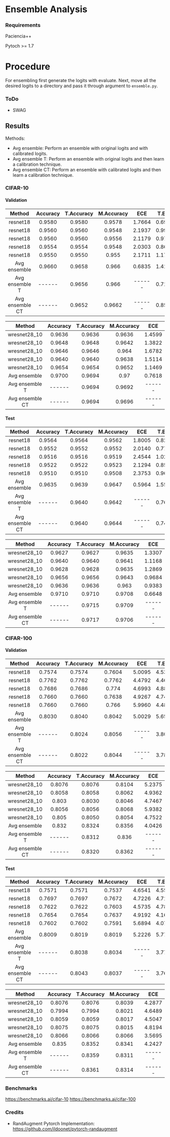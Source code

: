 # Ensemble Analysis

### Requirements

Paciencia++

Pytoch >= 1.7


# Procedure

For ensembling first generate the logits with evaluate. Next, move all the desired logits to a directory 
and pass it through argument to `ensemble.py`.

### ToDo

- SWAG

## Results

Methods:
  - Avg ensemble: Perform an ensemble with original logits and with calibrated logits.
  - Avg ensemble T: Perform an ensemble with original logits and then learn a calibration technique.
  - Avg ensemble CT: Perform an ensemble with calibrated logits and then learn a calibration technique.

### CIFAR-10


#### Validation

|      Method     | Accuracy | T.Accuracy | M.Accuracy |   ECE  |  T.ECE |  M.ECE |   MCE  |  T.MCE |  M.MCE |  BRIER | T.BRIER | M.BRIER |   NNL  |  T.NNL |  M.NNL |
|:---------------:|:--------:|:----------:|:----------:|:------:|:------:|:------:|:------:|:------:|:------:|:------:|:-------:|:-------:|:------:|:------:|:------:|
|     resnet18    |  0.9580  |   0.9580   |   0.9578   | 1.7664 | 0.6921 | 0.7104 | 0.8891 | 0.2379 | 0.2175 | 0.0066 |  0.0064 |  0.0064 | 0.1483 | 0.1407 | 0.1397 |
|     resnet18    |  0.9560  |   0.9560   |   0.9548   | 2.1937 | 0.9936 | 0.8789 | 1.0590 | 0.2206 | 0.2016 | 0.0070 |  0.0068 |  0.0068 | 0.1594 | 0.1493 | 0.1480 |
|     resnet18    |  0.9560  |   0.9560   |   0.9556   | 2.1179 | 0.9738 | 0.9698 | 1.2142 | 0.3193 | 0.2671 | 0.0072 |  0.0070 |  0.0070 | 0.1640 | 0.1492 | 0.1482 |
|     resnet18    |  0.9554  |   0.9554   |   0.9548   | 2.0303 | 0.8682 | 0.7824 | 1.0845 | 0.2811 | 0.1482 | 0.0071 |  0.0069 |  0.0067 | 0.1603 | 0.1508 | 0.1469 |
|     resnet18    |  0.9550  |   0.9550   |    0.955   | 2.1711 | 1.1764 | 1.3017 | 1.1650 | 0.4497 | 0.3564 | 0.0073 |  0.0070 |  0.0070 | 0.1638 | 0.1531 | 0.1521 |
|   Avg ensemble  |  0.9660  |   0.9658   |    0.966   | 0.6835 | 1.4179 | 1.4143 | 0.1751 | 0.6765 | 0.6601 | 0.0053 |  0.0053 |  0.0053 | 0.1080 | 0.1126 | 0.1127 |
|  Avg ensemble T |  ------  |   0.9656   |    0.966   | ------ | 0.7155 | 0.8582 | ------ | 0.1366 | 0.2082 | ------ |  0.0053 |  0.0053 | ------ | 0.1105 | 0.1102 |
| Avg ensemble CT |  ------  |   0.9652   |   0.9662   | ------ | 0.8509 | 0.7243 | ------ | 0.1394 | 0.1679 | ------ |  0.0053 |  0.0053 | ------ | 0.1105 | 0.1099 |


|      Method     | Accuracy | T.Accuracy | M.Accuracy |   ECE  |  T.ECE |  M.ECE |   MCE  |  T.MCE |  M.MCE |  BRIER | T.BRIER | M.BRIER |   NNL  |  T.NNL |  M.NNL |
|:---------------:|:--------:|:----------:|:----------:|:------:|:------:|:------:|:------:|:------:|:------:|:------:|:-------:|:-------:|:------:|:------:|:------:|
|   wresnet28_10  |  0.9636  |   0.9636   |   0.9636   | 1.4599 | 0.7719 | 0.7240 | 0.8906 | 0.1561 | 0.1757 | 0.0059 |  0.0058 |  0.0058 | 0.1337 | 0.1272 | 0.1256 |
|   wresnet28_10  |  0.9648  |   0.9648   |   0.9642   | 1.3822 | 0.6609 | 0.6936 | 0.6119 | 0.2080 | 0.1585 | 0.0057 |  0.0056 |  0.0056 | 0.1239 | 0.1196 | 0.1189 |
|   wresnet28_10  |  0.9646  |   0.9646   |    0.964   | 1.6782 | 0.8738 | 0.5257 | 0.6925 | 0.2224 | 0.1765 | 0.0057 |  0.0055 |  0.0055 | 0.1202 | 0.1149 | 0.1133 |
|   wresnet28_10  |  0.9640  |   0.9640   |   0.9638   | 1.5114 | 0.8737 | 1.0476 | 0.5644 | 0.1712 | 0.2241 | 0.0057 |  0.0056 |  0.0056 | 0.1243 | 0.1198 | 0.1178 |
|   wresnet28_10  |  0.9654  |   0.9654   |   0.9652   | 1.1469 | 0.4461 | 0.3893 | 0.5272 | 0.2007 | 0.0985 | 0.0057 |  0.0056 |  0.0055 | 0.1268 | 0.1237 | 0.1219 |
|   Avg ensemble  |  0.9700  |   0.9694   |    0.97    | 0.7618 | 0.9937 | 1.0935 | 0.1850 | 0.4631 | 0.4842 | 0.0045 |  0.0046 |  0.0046 | 0.0913 | 0.0948 | 0.0947 |
|  Avg ensemble T |  ------  |   0.9694   |   0.9692   | ------ | 0.4403 | 0.8338 | ------ | 0.1753 | 0.1848 | ------ |  0.0046 |  0.0046 | ------ | 0.0947 | 0.0941 |
| Avg ensemble CT |  ------  |   0.9694   |   0.9696   | ------ | 0.5750 | 0.7675 | ------ | 0.1714 | 0.1764 | ------ |  0.0046 |  0.0046 | ------ | 0.0947 | 0.0940 |

#### Test

|      Method     | Accuracy | T.Accuracy | M.Accuracy |   ECE  |  T.ECE |  M.ECE |   MCE  |  T.MCE |  M.MCE |  BRIER | T.BRIER | M.BRIER |   NNL  |  T.NNL |  M.NNL |
|:---------------:|:--------:|:----------:|:----------:|:------:|:------:|:------:|:------:|:------:|:------:|:------:|:-------:|:-------:|:------:|:------:|:------:|
|     resnet18    |  0.9564  |   0.9564   |   0.9562   | 1.8005 | 0.8232 | 0.6420 | 0.8705 | 0.2252 | 0.2169 | 0.0068 |  0.0066 |  0.0066 | 0.1475 | 0.1409 | 0.1410 |
|     resnet18    |  0.9552  |   0.9552   |   0.9552   | 2.0140 | 0.7748 | 0.7228 | 0.9289 | 0.1902 | 0.2084 | 0.0070 |  0.0068 |  0.0068 | 0.1567 | 0.1483 | 0.1475 |
|     resnet18    |  0.9516  |   0.9516   |   0.9519   | 2.4544 | 1.0237 | 0.9094 | 1.2841 | 0.2751 | 0.3330 | 0.0076 |  0.0073 |  0.0073 | 0.1670 | 0.1524 | 0.1515 |
|     resnet18    |  0.9522  |   0.9522   |   0.9523   | 2.1294 | 0.8575 | 0.9576 | 1.0734 | 0.2846 | 0.3024 | 0.0075 |  0.0072 |  0.0071 | 0.1660 | 0.1562 | 0.1538 |
|     resnet18    |  0.9510  |   0.9510   |   0.9508   | 2.3753 | 0.9601 | 0.8843 | 1.0949 | 0.2478 | 0.2793 | 0.0078 |  0.0075 |  0.0075 | 0.1739 | 0.1624 | 0.1613 |
|   Avg ensemble  |  0.9635  |   0.9639   |   0.9647   | 0.5964 | 1.5580 | 1.6219 | 0.1811 | 0.6596 | 0.6415 | 0.0053 |  0.0054 |  0.0054 | 0.1096 | 0.1149 | 0.1150 |
|  Avg ensemble T |  ------  |   0.9640   |   0.9642   | ------ | 0.7664 | 0.7967 | ------ | 0.1958 | 0.2002 | ------ |  0.0053 |  0.0053 | ------ | 0.1096 | 0.1092 |
| Avg ensemble CT |  ------  |   0.9640   |   0.9644   | ------ | 0.7407 | 0.7913 | ------ | 0.2077 | 0.1914 | ------ |  0.0053 |  0.0053 | ------ | 0.1096 | 0.1092 |

|      Method     | Accuracy | T.Accuracy | M.Accuracy |   ECE  |  T.ECE |  M.ECE |   MCE  |  T.MCE |  M.MCE |  BRIER | T.BRIER | M.BRIER |   NNL  |  T.NNL |  M.NNL |
|:---------------:|:--------:|:----------:|:----------:|:------:|:------:|:------:|:------:|:------:|:------:|:------:|:-------:|:-------:|:------:|:------:|:------:|
|   wresnet28_10  |  0.9627  |   0.9627   |   0.9635   | 1.3307 | 0.5234 | 0.4685 | 0.6253 | 0.1171 | 0.0905 | 0.0058 |  0.0057 |  0.0056 | 0.1251 | 0.1215 | 0.1202 |
|   wresnet28_10  |  0.9640  |   0.9640   |   0.9641   | 1.1168 | 0.5864 | 0.6496 | 0.3270 | 0.1049 | 0.1692 | 0.0055 |  0.0054 |  0.0053 | 0.1156 | 0.1133 | 0.1125 |
|   wresnet28_10  |  0.9628  |   0.9628   |   0.9635   | 1.2869 | 0.4482 | 0.4121 | 0.5294 | 0.1254 | 0.0833 | 0.0056 |  0.0055 |  0.0055 | 0.1177 | 0.1143 | 0.1140 |
|   wresnet28_10  |  0.9656  |   0.9656   |   0.9643   | 0.9684 | 0.4047 | 0.5815 | 0.3356 | 0.1456 | 0.2221 | 0.0053 |  0.0052 |  0.0052 | 0.1129 | 0.1113 | 0.1098 |
|   wresnet28_10  |  0.9636  |   0.9636   |    0.963   | 0.9383 | 0.4526 | 0.4503 | 0.5028 | 0.0687 | 0.0836 | 0.0056 |  0.0055 |  0.0055 | 0.1228 | 0.1210 | 0.1205 |
|   Avg ensemble  |  0.9710  |   0.9710   |   0.9708   | 0.6648 | 1.4433 | 1.4274 | 0.2068 | 0.4861 | 0.5119 | 0.0043 |  0.0044 |  0.0044 | 0.0885 | 0.0928 | 0.0931 |
|  Avg ensemble T |  ------  |   0.9715   |   0.9709   | ------ | 0.4403 | 0.3278 | ------ | 0.1162 | 0.0849 | ------ |  0.0043 |  0.0043 | ------ | 0.0888 | 0.0885 |
| Avg ensemble CT |  ------  |   0.9717   |   0.9706   | ------ | 0.4675 | 0.3774 | ------ | 0.1165 | 0.0736 | ------ |  0.0043 |  0.0043 | ------ | 0.0887 | 0.0885 |


### CIFAR-100

#### Validation


|      Method     | Accuracy | T.Accuracy | M.Accuracy |   ECE  |  T.ECE |  M.ECE |   MCE  |  T.MCE |  M.MCE |  BRIER | T.BRIER | M.BRIER |   NNL  |  T.NNL |  M.NNL |
|:---------------:|:--------:|:----------:|:----------:|:------:|:------:|:------:|:------:|:------:|:------:|:------:|:-------:|:-------:|:------:|:------:|:------:|
|     resnet18    |  0.7574  |   0.7574   |   0.7604   | 5.0095 | 4.5328 | 3.8598 | 1.8547 | 1.6758 | 1.1801 | 0.0035 |  0.0035 |  0.0034 | 0.9648 | 0.9637 | 0.9431 |
|     resnet18    |  0.7762  |   0.7762   |   0.7762   | 4.4792 | 4.4686 | 3.2325 | 1.5900 | 1.6199 | 1.0169 | 0.0032 |  0.0032 |  0.0032 | 0.9153 | 0.9153 | 0.8903 |
|     resnet18    |  0.7686  |   0.7686   |    0.774   | 4.6993 | 4.8845 | 4.1583 | 1.5129 | 1.6702 | 1.1778 | 0.0033 |  0.0033 |  0.0032 | 0.9366 | 0.9362 | 0.9058 |
|     resnet18    |  0.7660  |   0.7660   |   0.7638   | 4.9267 | 4.7496 | 3.4612 | 2.0477 | 1.7208 | 1.3321 | 0.0034 |  0.0034 |  0.0033 | 0.9468 | 0.9447 | 0.9198 |
|     resnet18    |  0.7660  |   0.7660   |    0.766   | 5.9960 | 4.4861 | 3.9030 | 2.2192 | 1.5240 | 1.0452 | 0.0034 |  0.0034 |  0.0033 | 0.9404 | 0.9307 | 0.9092 |
|   Avg ensemble  |  0.8030  |   0.8040   |   0.8042   | 5.0029 | 5.6589 | 5.6573 | 0.6211 | 0.6529 | 0.6758 | 0.0028 |  0.0029 |  0.0028 | 0.7562 | 0.7617 | 0.7507 |
|  Avg ensemble T |  ------  |   0.8024   |   0.8056   | ------ | 3.8058 | 3.8232 | ------ | 1.7210 | 1.2634 | ------ |  0.0028 |  0.0027 | ------ | 0.7507 | 0.7257 |
| Avg ensemble CT |  ------  |   0.8022   |   0.8044   | ------ | 3.7844 | 3.5109 | ------ | 1.3407 | 1.2343 | ------ |  0.0028 |  0.0027 | ------ | 0.7504 | 0.7238 |

|      Method     | Accuracy | T.Accuracy | M.Accuracy |   ECE  |  T.ECE |  M.ECE |   MCE  |  T.MCE |  M.MCE |  BRIER | T.BRIER | M.BRIER |   NNL  |  T.NNL |  M.NNL |
|:---------------:|:--------:|:----------:|:----------:|:------:|:------:|:------:|:------:|:------:|:------:|:------:|:-------:|:-------:|:------:|:------:|:------:|
|   wresnet28_10  |  0.8076  |   0.8076   |   0.8104   | 5.2375 | 4.6481 | 3.3184 | 2.5213 | 1.5562 | 1.1070 | 0.0029 |  0.0028 |  0.0028 | 0.7696 | 0.7591 | 0.7359 |
|   wresnet28_10  |  0.8058  |   0.8058   |   0.8062   | 4.9362 | 4.0045 | 3.2666 | 1.8979 | 1.2335 | 0.8601 | 0.0029 |  0.0029 |  0.0028 | 0.7641 | 0.7576 | 0.7331 |
|   wresnet28_10  |   0.803  |   0.8030   |   0.8046   | 4.7467 | 4.4436 | 3.4093 | 2.1158 | 1.6936 | 1.1039 | 0.0029 |  0.0029 |  0.0028 | 0.7866 | 0.7843 | 0.7587 |
|   wresnet28_10  |  0.8056  |   0.8056   |   0.8068   | 5.9382 | 5.6757 | 3.7528 | 1.5039 | 2.0878 | 1.3159 | 0.0030 |  0.0029 |  0.0028 | 0.8239 | 0.8179 | 0.7780 |
|   wresnet28_10  |   0.805  |   0.8050   |   0.8054   | 4.7522 | 4.8595 | 3.3317 | 1.6118 | 1.8489 | 1.4331 | 0.0029 |  0.0029 |  0.0028 | 0.7921 | 0.7912 | 0.7541 |
|   Avg ensemble  |   0.832  |   0.8324   |   0.8356   | 4.0426 | 4.4469 | 4.6226 | 0.5341 | 0.5511 | 0.6020 | 0.0025 |  0.0025 |  0.0024 | 0.6326 | 0.6347 | 0.6190 |
|  Avg ensemble T |  ------  |   0.8312   |    0.836   | ------ | 3.6406 | 2.9640 | ------ | 1.4949 | 1.1989 | ------ |  0.0025 |  0.0024 | ------ | 0.6339 | 0.6046 |
| Avg ensemble CT |  ------  |   0.8320   |   0.8362   | ------ | 3.6419 | 2.9996 | ------ | 1.5072 | 1.2052 | ------ |  0.0025 |  0.0023 | ------ | 0.6354 | 0.6040 |

#### Test

|      Method     | Accuracy | T.Accuracy | M.Accuracy |   ECE  |  T.ECE |  M.ECE |   MCE  |  T.MCE |  M.MCE |  BRIER | T.BRIER | M.BRIER |   NNL  |  T.NNL |  M.NNL |
|:---------------:|:--------:|:----------:|:----------:|:------:|:------:|:------:|:------:|:------:|:------:|:------:|:-------:|:-------:|:------:|:------:|:------:|
|     resnet18    |  0.7571  |   0.7571   |   0.7537   | 4.6541 | 4.5502 | 4.2280 | 1.6328 | 1.4557 | 1.4476 | 0.0034 |  0.0034 |  0.0034 | 0.9571 | 0.9571 | 0.9682 |
|     resnet18    |  0.7697  |   0.7697   |   0.7672   | 4.7226 | 4.7144 | 4.2650 | 1.6386 | 1.6928 | 1.2600 | 0.0033 |  0.0033 |  0.0033 | 0.9227 | 0.9226 | 0.9274 |
|     resnet18    |  0.7622  |   0.7622   |   0.7603   | 4.5735 | 4.7826 | 4.4034 | 1.5450 | 1.6766 | 1.5103 | 0.0034 |  0.0034 |  0.0034 | 0.9560 | 0.9561 | 0.9602 |
|     resnet18    |  0.7654  |   0.7654   |   0.7637   | 4.9192 | 4.1652 | 3.7157 | 1.7126 | 1.3871 | 1.2789 | 0.0033 |  0.0033 |  0.0033 | 0.9271 | 0.9258 | 0.9272 |
|     resnet18    |  0.7602  |   0.7602   |   0.7591   | 5.6894 | 4.0721 | 3.8514 | 1.8701 | 1.1319 | 1.0822 | 0.0034 |  0.0034 |  0.0034 | 0.9240 | 0.9193 | 0.9239 |
|   Avg ensemble  |  0.8009  |   0.8019   |   0.8019   | 5.2226 | 5.7798 | 5.9095 | 0.6142 | 0.6458 | 0.7102 | 0.0028 |  0.0029 |  0.0029 | 0.7551 | 0.7611 | 0.7688 |
|  Avg ensemble T |  ------  |   0.8038   |   0.8034   | ------ | 3.7720 | 4.0493 | ------ | 1.3567 | 1.4328 | ------ |  0.0028 |  0.0028 | ------ | 0.7416 | 0.7474 |
| Avg ensemble CT |  ------  |   0.8043   |   0.8037   | ------ | 3.7684 | 4.0441 | ------ | 1.3407 | 1.4558 | ------ |  0.0028 |  0.0028 | ------ | 0.7419 | 0.7476 |

|      Method     | Accuracy | T.Accuracy | M.Accuracy |   ECE  |  T.ECE |  M.ECE |   MCE  |  T.MCE |  M.MCE |  BRIER | T.BRIER | M.BRIER |   NNL  |  T.NNL |  M.NNL |
|:---------------:|:--------:|:----------:|:----------:|:------:|:------:|:------:|:------:|:------:|:------:|:------:|:-------:|:-------:|:------:|:------:|:------:|
|   wresnet28_10  |  0.8076  |   0.8076   |   0.8039   | 4.2877 | 2.6976 | 2.7425 | 1.6742 | 1.0555 | 1.0330 | 0.0028 |  0.0028 |  0.0028 | 0.7446 | 0.7391 | 0.7461 |
|   wresnet28_10  |  0.7994  |   0.7994   |   0.8021   | 4.6489 | 3.3730 | 2.8870 | 1.7562 | 1.1220 | 1.0527 | 0.0029 |  0.0028 |  0.0028 | 0.7623 | 0.7579 | 0.7552 |
|   wresnet28_10  |  0.8059  |   0.8059   |   0.8017   | 4.5047 | 4.2147 | 3.9155 | 1.6693 | 1.4077 | 1.2652 | 0.0028 |  0.0028 |  0.0028 | 0.7642 | 0.7632 | 0.7668 |
|   wresnet28_10  |  0.8075  |   0.8075   |   0.8015   | 4.8194 | 4.5525 | 3.7177 | 1.0045 | 1.5004 | 1.4120 | 0.0028 |  0.0028 |  0.0028 | 0.7969 | 0.7849 | 0.7896 |
|   wresnet28_10  |  0.8066  |   0.8066   |   0.8066   | 3.5695 | 3.6668 | 3.5561 | 1.0873 | 1.3088 | 1.2132 | 0.0028 |  0.0028 |  0.0028 | 0.7662 | 0.7642 | 0.7656 |
|   Avg ensemble  |   0.835  |   0.8352   |   0.8341   | 4.2427 | 4.6349 | 4.8263 | 0.5986 | 0.6204 | 0.5634 | 0.0024 |  0.0024 |  0.0024 | 0.6241 | 0.6263 | 0.6323 |
|  Avg ensemble T |  ------  |   0.8359   |   0.8311   | ------ | 2.7199 | 2.7166 | ------ | 1.0560 | 1.1645 | ------ |  0.0024 |  0.0024 | ------ | 0.6135 | 0.6197 |
| Avg ensemble CT |  ------  |   0.8361   |   0.8314   | ------ | 2.9168 | 2.8049 | ------ | 1.0968 | 1.1532 | ------ |  0.0024 |  0.0024 | ------ | 0.6142 | 0.6203 |

### Benchmarks

https://benchmarks.ai/cifar-10
https://benchmarks.ai/cifar-100

### Credits

  - RandAugment Pytorch Implementation: https://github.com/ildoonet/pytorch-randaugment
